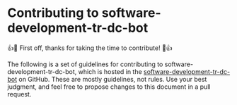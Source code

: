 # Contributing to software-development-tr-dc-bot

:+1::tada: First off, thanks for taking the time to contribute! :tada::+1:

The following is a set of guidelines for contributing to software-development-tr-dc-bot, which is hosted in the [software-development-tr-dc-bot](https://github.com/softwaredevelopmenttr/software-development-tr-dc-bot) on GitHub. These are mostly guidelines, not rules. Use your best judgment, and feel free to propose changes to this document in a pull request.
